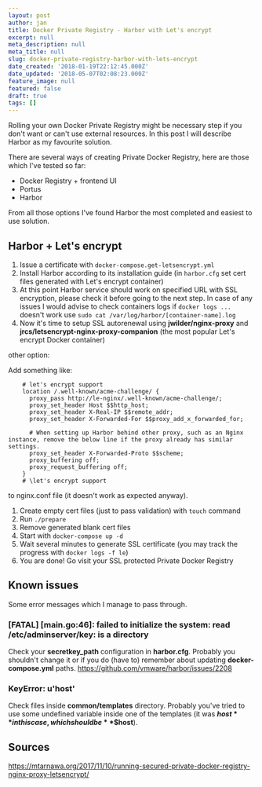 ```yaml
---
layout: post
author: jan
title: Docker Private Registry - Harbor with Let's encrypt
excerpt: null
meta_description: null
meta_title: null
slug: docker-private-registry-harbor-with-lets-encrypt
date_created: '2018-01-19T22:12:45.000Z'
date_updated: '2018-05-07T02:08:23.000Z'
feature_image: null
featured: false
draft: true
tags: []
---
```

Rolling your own Docker Private Registry might be necessary step if you don't want or can't use external resources. In this post I will describe Harbor as my favourite solution.

There are several ways of creating Private Docker Registry, here are those which I've tested so far:

- Docker Registry + frontend UI
- Portus
- Harbor

From all those options I've found Harbor the most completed and easiest to use solution.

## Harbor + Let's encrypt

1. Issue a certificate with `docker-compose.get-letsencrypt.yml`
2. Install Harbor according to its installation guide (in `harbor.cfg` set cert files generated with Let's encrypt container)
3. At this point Harbor service should work on specified URL with SSL encryption, please check it before going to the next step. In case of any issues I would advise to check containers logs if `docker logs ...` doesn't work use `sudo cat /var/log/harbor/[container-name].log`
4. Now it's time to setup SSL autorenewal using **jwilder/nginx-proxy** and **jrcs/letsencrypt-nginx-proxy-companion** (the most popular Let's encrypt Docker container)

other option:

Add something like:
```
    # let's encrypt support
    location /.well-known/acme-challenge/ {
      proxy_pass http://le-nginx/.well-known/acme-challenge/;
      proxy_set_header Host $$http_host;
      proxy_set_header X-Real-IP $$remote_addr;
      proxy_set_header X-Forwarded-For $$proxy_add_x_forwarded_for;

      # When setting up Harbor behind other proxy, such as an Nginx instance, remove the below line if the proxy already has similar settings.
      proxy_set_header X-Forwarded-Proto $$scheme;
      proxy_buffering off;
      proxy_request_buffering off;
    }
    # \let's encrypt support
```
to nginx.conf file (it doesn't work as expected anyway).

1. Create empty cert files (just to pass validation) with `touch` command
2. Run `./prepare`
3. Remove generated blank cert files
4. Start with `docker-compose up -d`
5. Wait several minutes to generate SSL certificate (you may track the progress with `docker logs -f le`)
6. You are done! Go visit your SSL protected Private Docker Registry

## Known issues

Some error messages which I manage to pass through.

### [FATAL] [main.go:46]: failed to initialize the system: read /etc/adminserver/key: is a directory
Check your **secretkey_path** configuration in **harbor.cfg**. Probably you shouldn't change it or if you do (have to) remember about updating **docker-compose.yml** paths.
https://github.com/vmware/harbor/issues/2208

### KeyError: u'host'
Check files inside **common/templates** directory. Probably you've tried to use some undefined variable inside one of the templates (it was **$host** in this case, which should be **$$host**).

## Sources

https://mtarnawa.org/2017/11/10/running-secured-private-docker-registry-nginx-proxy-letsencrypt/
